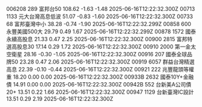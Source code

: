 006208	289	富邦台50	108.62	-1.63	-1.48	2025-06-16T12:22:32.300Z
00713	1133	元大台灣高息低波	51.07	-0.83	-1.60	2025-06-16T12:22:32.300Z
00733	68	富邦臺灣中小	38.28	-0.74	-1.90	2025-06-16T12:22:32.299Z
00858	600	永豐美國500大	29.79	0.49	1.67	2025-06-16T12:22:32.299Z
00878	1572	國泰永續高股息	21.33	0.47	2.25	2025-06-16T12:22:32.300Z
00900	2815	富邦特選高股息30	17.14	0.29	1.72	2025-06-16T12:22:32.300Z
00910	2000	第一金太空衛星	28.16	-0.30	-1.05	2025-06-16T12:22:32.300Z
00916	207	國泰全球品牌50	23.28	0.47	2.06	2025-06-16T12:22:32.300Z
00919	6057	群益台灣精選高息	22.39	-0.10	-0.44	2025-06-16T12:22:32.300Z
00921	222	兆豐龍頭等權重	18.20	0.00	0.00	2025-06-16T12:22:32.300Z
00933B	2632	國泰10Y+金融債	14.91	0.00	0.00	2025-06-16T12:22:32.300Z
00942B	552	台新美A公司債20+	13.51	0.22	1.66	2025-06-16T12:22:32.300Z
00947	1129	台新臺灣IC設計	13.51	0.29	2.19	2025-06-16T12:22:32.300Z